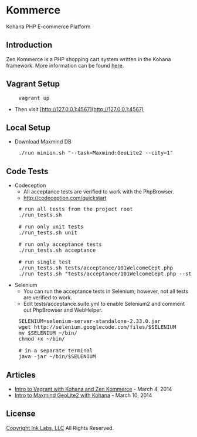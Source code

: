 Kommerce
========

Kohana PHP E-commerce Platform

## Introduction

Zen Kommerce is a PHP shopping cart system written in the Kohana framework.
More information can be found [here](http://inklabs.github.io/kommerce/).

## Vagrant Setup

<pre>
	vagrant up
</pre>

* Then visit [http://127.0.0.1:4567](http://127.0.0.1:4567)

## Local Setup

* Download Maxmind DB

<pre>
	./run_minion.sh "--task=Maxmind:GeoLite2 --city=1"
</pre>

## Code Tests

* Codeception
	- All acceptance tests are verified to work with the PhpBrowser.
	- http://codeception.com/quickstart

<pre>
	# run all tests from the project root
	./run_tests.sh

	# run only unit tests
	./run_tests.sh unit

	# run only acceptance tests
	./run_tests.sh acceptance

	# run single test
	./run_tests.sh tests/acceptance/101WelcomeCept.php
	./run_tests.sh "tests/acceptance/101WelcomeCept.php --steps"
</pre>

* Selenium
	- You can run the acceptance tests in Selenium; however, not all tests are verified to work.
	- Edit tests/acceptance.suite.yml to enable Selenium2 and comment out PhpBrowser and WebHelper.

<pre>
	SELENIUM=selenium-server-standalone-2.33.0.jar
	wget http://selenium.googlecode.com/files/$SELENIUM
	mv $SELENIUM ~/bin/
	chmod +x ~/bin/

	# in a separate terminal
	java -jar ~/bin/$SELENIUM
</pre>

## Articles

- [Intro to Vagrant with Kohana and Zen Kommerce](http://blog.jamieisaacs.com/2014/03/04/intro-to-vagrant-with-kohana-and-zen-kommerce/) - March 4, 2014
- [Intro to Maxmind GeoLite2 with Kohana](http://blog.jamieisaacs.com/2014/03/10/intro-to-maxmind-geolite2-with-kohana/) - March 10, 2014

## License

[Copyright Ink Labs, LLC](https://github.com/inklabs/kommerce/blob/master/license.txt)
All Rights Reserved.
